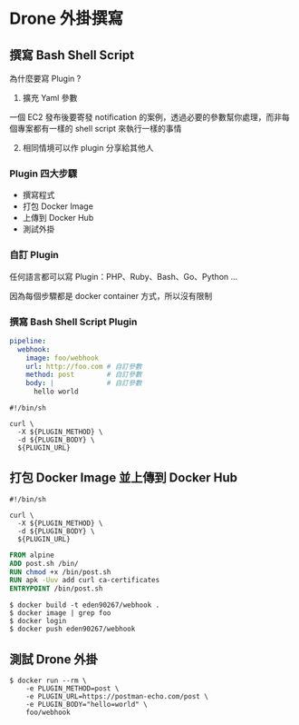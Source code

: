 # Drone 外掛撰寫

## 撰寫 Bash Shell Script

為什麼要寫 Plugin ?

1. 擴充 Yaml 參數

  一個 EC2 發布後要寄發 notification
 的案例，透過必要的參數幫你處理，而非每個專案都有一樣的 shell script
 來執行一樣的事情

2. 相同情境可以作 plugin 分享給其他人

### Plugin 四大步驟

- 撰寫程式
- 打包 Docker Image
- 上傳到 Docker Hub
- 測試外掛

### 自訂 Plugin

任何語言都可以寫 Plugin：PHP、Ruby、Bash、Go、Python ...

因為每個步驟都是 docker container 方式，所以沒有限制

### 撰寫 Bash Shell Script Plugin

```yaml
pipeline:
  webhook:
    image: foo/webhook
    url: http://foo.com # 自訂參數
    method: post        # 自訂參數
    body: |             # 自訂參數
      hello world
```

```shell
#!/bin/sh

curl \
  -X ${PLUGIN_METHOD} \
  -d ${PLUGIN_BODY} \
  ${PLUGIN_URL}
```

## 打包 Docker Image 並上傳到 Docker Hub

```shell
#!/bin/sh

curl \
  -X ${PLUGIN_METHOD} \
  -d ${PLUGIN_BODY} \
  ${PLUGIN_URL}
```

```dockerfile
FROM alpine
ADD post.sh /bin/
RUN chmod +x /bin/post.sh
RUN apk -Uuv add curl ca-certificates
ENTRYPOINT /bin/post.sh
````

```shell
$ docker build -t eden90267/webhook .
$ docker image | grep foo
$ docker login
$ docker push eden90267/webhook
```

## 測試 Drone 外掛

```shell
$ docker run --rm \
    -e PLUGIN_METHOD=post \
    -e PLUGIN_URL=https://postman-echo.com/post \
    -e PLUGIN_BODY="hello=world" \
    foo/webhook
```
